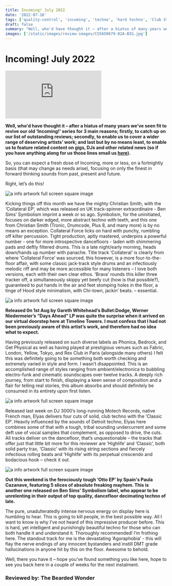 ```yaml
---
title: Incoming! July 2022
date: '2022-07-16'
tags: ['quality-control', 'incoming', 'techno', 'hard techno', 'Club Style', 'tough techno']
draft: false
summary: "Well, who'd have thought it – after a hiatus of many years we’ve seen fit to revive our old ‘Incoming!’ series for 3 main reasons; firstly, to catch up on our list of outstanding reviews; secondly, to enable us to cover a wider range of deserving artists’ work; and last but by no means least, to enable us to feature related content on gigs, DJs and other related news."
images: ['/static/images/review-images/CS5650679-02A-BIG.jpg']
---
```


# Incoming! July 2022

<div className="pt-[56.34%] relative">
              <iframe
                src="https://player.vimeo.com/video/732134405?h=2c9da603b9&amp;badge=0&amp;autopause=0&amp;player_id=0&amp;app_id=58479"
                allowFullScreen
                title="showcase"
                frameBorder="0"
                style={{ position: "absolute", top: 0, left: 0, width: "100%", height: "100%" }}
              ></iframe>
            </div>

**Well, who'd have thought it – after a hiatus of many years we’ve seen fit to revive our old ‘Incoming!’ series for 3 main reasons; firstly, to catch up on our list of outstanding reviews; secondly, to enable us to cover a wider range of deserving artists’ work; and last but by no means least, to enable us to feature related content on gigs, DJs and other related news (so if you have anything along for us those lines email us <a href="mailto:keith@timeline-music.co.uk" target="_blank" rel="noreferrer">here</a>).**

So, you can expect a fresh dose of Incoming, more or less, on a fortnightly basis (that may change as needs arise), focusing on only the finest in forward thinking sounds from past, present and future.

Right, let’s do this!

 <div className="my-1 px-2 phone: w-full desktop: overflow-hidden xl:my-1 xl:px-2 xl:w-1/2">
  <Image
    alt="a info artwork full screen square image"
    src="/static/images/review-images/CS5630667-02A-BIG.jpg"
    width={700}
    height={700}
  />
</div>

Kicking things off this month we have the mighty Christian Smith, with the ‘Collateral EP’, which was released on UK track-spinner extraordinaire - Ben Sims’ Symbolism imprint a week or so ago. Symbolism, for the uninitiated, focuses on darker edged, more abstract techno with teeth, and this one from Christian Smith (Tronic, Drumcode, Plus 8, and many more) is by no means an exception. Collateral Force licks on hard with punchy, rumbling off kilter percussion. Tight production, aptly mastered, underpins a powerful number - one for more introspective dancefloors - laden with shimmering pads and deftly filtered drums. This is a late night/early morning, heads down/hands up number with panache. Title track ‘Collateral’ is clearly from where ‘Collateral Force’ was sourced, this however, is a more four-to-the-floor affair, with some classic jack-track style drums and an infectiously melodic riff and may be more accessible for many listeners – I love both versions, each with their own clear ethos. ‘Brava’ rounds this killer three tracker off, a simultaneously skippy yet beefy cut (how is that possible?), guaranteed to put hands in the air and feet stomping holes in the floor, a tinge of Hood style minimalism, with Chi-town, jackin’ beats. – essential.

 <div className="my-1 px-2 phone: w-full desktop: overflow-hidden xl:my-1 xl:px-2 xl:w-1/2">
  <Image
    alt="a info artwork full screen square image"
    src="/static/images/review-images/WernerNiedermeier_BDREC014_Artworksml.jpg"
    width={700}
    height={700}
  />
</div>

**Released 0n 1st Aug by Gareth Whitehead’s Bullet:Dodge, Werner Niedermeier’s “Days Ahead” LP was quite the surprise when it arrived on our virtual doorstep here at Timeline Towers. I must confess that I had not been previously aware of this artist’s work, and therefore had no idea what to expect.**

Having previously released on such diverse labels as Phonica, Bedrock, and Get Physical as well as having played at prestigious venues such as Fabric, London, Yellow, Tokyo, and Rex Club in Paris (alongside many others) I felt this was definitely going to be something both worth checking and extremely varied in style and form. I wasn’t disappointed. This is an accomplished range of styles ranging from ambient/electronica to bubbling electro-funk and cinematic soundscapes over twelve tracks. A deeply rich journey, from start to finish, displaying a keen sense of composition and a flair for telling real stories, this album absorbs and should definitely be consumed in its entirety upon first listen.

<div className="my-1 px-2 phone: w-full desktop: overflow-hidden xl:my-1 xl:px-2 xl:w-1/2">
  <Image
    alt="a info artwork full screen square image"
    src="/static/images/review-images/Elyas_MT154_Artwork-sml.jpg"
    width={700}
    height={700}
  />
</div>

Released last week on DJ 3000’s long-running Motech Records, native French man, Elyas delivers four cuts of solid, club techno with the ‘Classic EP’. Heavily influenced by the sounds of Detroit techno, Elyas here combines some of that with a tough, tribal sounding undercurrent and some deft use of vocal samples that complement, as opposed to drive, the cuts. All tracks deliver on the dancefloor, that’s unquestionable – the tracks that offer just that little bit more for this reviewer are ‘Highlife’ and ‘Classic’, both solid party trax, ‘Classic’ with its rising string sections and fiercely infectious rolling beats and ‘Highlife’ with its perpetual crescendo and bodacious hook – check it out.

<div className="my-1 px-2 phone: w-full desktop: overflow-hidden xl:my-1 xl:px-2 xl:w-1/2">
  <Image
    alt="a info artwork full screen square image"
    src="/static/images/review-images/CS5650679-02A-BIG.jpg"
    width={700}
    height={700}
  />
</div>

**Out this weekend is the ferociously tough ‘Otto EP’ by Spain's Paula Cazanave, featuring 5 slices of absolute freaking mayhem. This is another one released on Ben Sims’ Symbolism label, who appear to be unrelenting in their output of top quality, dancefloor decimating techno of late.**

The pure, unadulteratedly intense nervous energy on display here is humbling to hear. This is going to kill people, in the best possible way. All I want to know is why I’ve not heard of this impressive producer before. This is hard, yet intelligent and punishingly beautiful techno for those who can both handle it and understand it. Thoroughly recommended! I’m frothing here. The standout track for me is the devastating ‘Agoraphobia’ - this will flay the nerve endings of any innocent bystanders and instill DMT grade hallucinations in anyone hit by this on the floor. Awesome to behold.

Well, there you have it – hope you’ve found something you like here, hope to see you back here in a couple of weeks for the next instalment.

### Reviewed by: The Bearded Wonder

